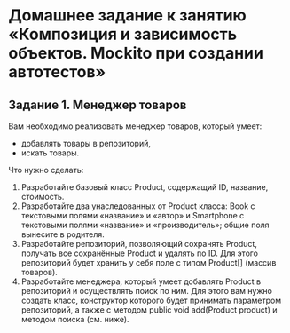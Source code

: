 # Домашнее задание к занятию «Композиция и зависимость объектов. Mockito при создании автотестов»
## Задание 1. Менеджер товаров 
Вам необходимо реализовать менеджер товаров, который умеет:

* добавлять товары в репозиторий,
* искать товары.
  
Что нужно сделать:

1. Разработайте базовый класс Product, содержащий ID, название, стоимость.
2. Разработайте два унаследованных от Product класса: Book с текстовыми полями «название» и «автор» и Smartphone с текстовыми полями «название» и «производитель»; общие поля вынесите в родителя.
3. Разработайте репозиторий, позволяющий сохранять Product, получать все сохранённые Product и удалять по ID. Для этого репозиторий будет хранить у себя поле с типом Product[] (массив товаров).
4. Разработайте менеджера, который умеет добавлять Product в репозиторий и осуществлять поиск по ним. Для этого вам нужно создать класс, конструктор которого будет принимать параметром репозиторий, а также с методом publiс void add(Product product) и методом поиска (см. ниже).
